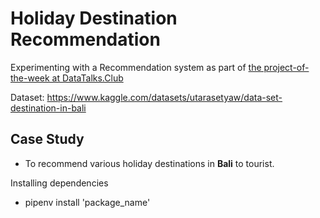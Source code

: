 # Holiday Destination Recommendation 
Experimenting with a Recommendation system as part of [the project-of-the-week at DataTalks.Club](https://github.com/DataTalksClub/project-of-the-week/blob/main/2022-10-19-recommenders-1.md)

Dataset: https://www.kaggle.com/datasets/utarasetyaw/data-set-destination-in-bali

## Case Study
 - To recommend various holiday destinations in <b>Bali</b> to tourist. 

Installing dependencies
- pipenv install 'package_name'
